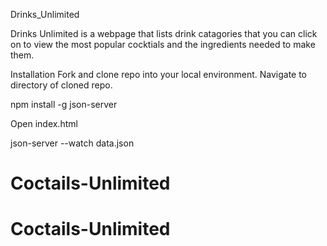Drinks_Unlimited

Drinks Unlimited is a webpage that lists drink catagories that you can click on to view the most popular cocktials and the ingredients needed to make them.

Installation
Fork and clone repo into your local environment. Navigate to directory of cloned repo.

npm install -g json-server 

Open index.html

json-server --watch data.json
# Coctails-Unlimited
# Coctails-Unlimited
